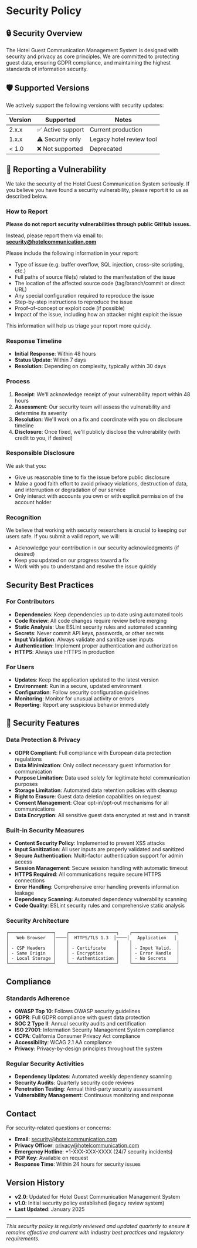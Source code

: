 # Security Policy

## 🔒 Security Overview

The Hotel Guest Communication Management System is designed with security and privacy as core principles. We are committed to protecting guest data, ensuring GDPR compliance, and maintaining the highest standards of information security.

## 🛡️ Supported Versions

We actively support the following versions with security updates:

| Version | Supported          | Notes                    |
| ------- | ------------------ | ------------------------ |
| 2.x.x   | ✅ Active support  | Current production       |
| 1.x.x   | ⚠️ Security only   | Legacy hotel review tool |
| < 1.0   | ❌ Not supported   | Deprecated               |

## 🚨 Reporting a Vulnerability

We take the security of the Hotel Guest Communication System seriously. If you believe you have found a security vulnerability, please report it to us as described below.

### How to Report

**Please do not report security vulnerabilities through public GitHub issues.**

Instead, please report them via email to: **security@hotelcommunication.com**

Please include the following information in your report:
- Type of issue (e.g. buffer overflow, SQL injection, cross-site scripting, etc.)
- Full paths of source file(s) related to the manifestation of the issue
- The location of the affected source code (tag/branch/commit or direct URL)
- Any special configuration required to reproduce the issue
- Step-by-step instructions to reproduce the issue
- Proof-of-concept or exploit code (if possible)
- Impact of the issue, including how an attacker might exploit the issue

This information will help us triage your report more quickly.

### Response Timeline

- **Initial Response**: Within 48 hours
- **Status Update**: Within 7 days
- **Resolution**: Depending on complexity, typically within 30 days

### Process

1. **Receipt**: We'll acknowledge receipt of your vulnerability report within 48 hours
2. **Assessment**: Our security team will assess the vulnerability and determine its severity
3. **Resolution**: We'll work on a fix and coordinate with you on disclosure timeline
4. **Disclosure**: Once fixed, we'll publicly disclose the vulnerability (with credit to you, if desired)

### Responsible Disclosure

We ask that you:
- Give us reasonable time to fix the issue before public disclosure
- Make a good faith effort to avoid privacy violations, destruction of data, and interruption or degradation of our service
- Only interact with accounts you own or with explicit permission of the account holder

### Recognition

We believe that working with security researchers is crucial to keeping our users safe. If you submit a valid report, we will:
- Acknowledge your contribution in our security acknowledgments (if desired)
- Keep you updated on our progress toward a fix
- Work with you to understand and resolve the issue quickly

## Security Best Practices

### For Contributors

- **Dependencies**: Keep dependencies up to date using automated tools
- **Code Review**: All code changes require review before merging
- **Static Analysis**: Use ESLint security rules and automated scanning
- **Secrets**: Never commit API keys, passwords, or other secrets
- **Input Validation**: Always validate and sanitize user inputs
- **Authentication**: Implement proper authentication and authorization
- **HTTPS**: Always use HTTPS in production

### For Users

- **Updates**: Keep the application updated to the latest version
- **Environment**: Run in a secure, updated environment
- **Configuration**: Follow security configuration guidelines
- **Monitoring**: Monitor for unusual activity or errors
- **Reporting**: Report any suspicious behavior immediately

## 🔐 Security Features

### Data Protection & Privacy
- **GDPR Compliant**: Full compliance with European data protection regulations
- **Data Minimization**: Only collect necessary guest information for communication
- **Purpose Limitation**: Data used solely for legitimate hotel communication purposes
- **Storage Limitation**: Automated data retention policies with cleanup
- **Right to Erasure**: Guest data deletion capabilities on request
- **Consent Management**: Clear opt-in/opt-out mechanisms for all communications
- **Data Encryption**: All sensitive guest data encrypted at rest and in transit

### Built-in Security Measures
- **Content Security Policy**: Implemented to prevent XSS attacks
- **Input Sanitization**: All user inputs are properly validated and sanitized
- **Secure Authentication**: Multi-factor authentication support for admin access
- **Session Management**: Secure session handling with automatic timeout
- **HTTPS Required**: All communications require secure HTTPS connections
- **Error Handling**: Comprehensive error handling prevents information leakage
- **Dependency Scanning**: Automated dependency vulnerability scanning
- **Code Quality**: ESLint security rules and comprehensive static analysis

### Security Architecture

```
┌─────────────────┐    ┌──────────────────┐    ┌─────────────────┐
│   Web Browser   │────│  HTTPS/TLS 1.3  │────│   Application   │
│                 │    │                  │    │                 │
│ - CSP Headers   │    │ - Certificate    │    │ - Input Valid.  │
│ - Same Origin   │    │ - Encryption     │    │ - Error Handle  │
│ - Local Storage │    │ - Authentication │    │ - No Secrets    │
└─────────────────┘    └──────────────────┘    └─────────────────┘
```

## Compliance

### Standards Adherence

- **OWASP Top 10**: Follows OWASP security guidelines
- **GDPR**: Full GDPR compliance with guest data protection
- **SOC 2 Type II**: Annual security audits and certification
- **ISO 27001**: Information Security Management System compliance
- **CCPA**: California Consumer Privacy Act compliance
- **Accessibility**: WCAG 2.1 AA compliance
- **Privacy**: Privacy-by-design principles throughout the system

### Regular Security Activities

- **Dependency Updates**: Automated weekly dependency scanning
- **Security Audits**: Quarterly security code reviews
- **Penetration Testing**: Annual third-party security assessment
- **Vulnerability Management**: Continuous monitoring and response

## Contact

For security-related questions or concerns:
- **Email**: security@hotelcommunication.com
- **Privacy Officer**: privacy@hotelcommunication.com
- **Emergency Hotline**: +1-XXX-XXX-XXXX (24/7 security incidents)
- **PGP Key**: Available on request
- **Response Time**: Within 24 hours for security issues

## Version History

- **v2.0**: Updated for Hotel Guest Communication Management System
- **v1.0**: Initial security policy established (legacy review system)
- **Last Updated**: January 2025

---

*This security policy is regularly reviewed and updated quarterly to ensure it remains effective and current with industry best practices and regulatory requirements.*